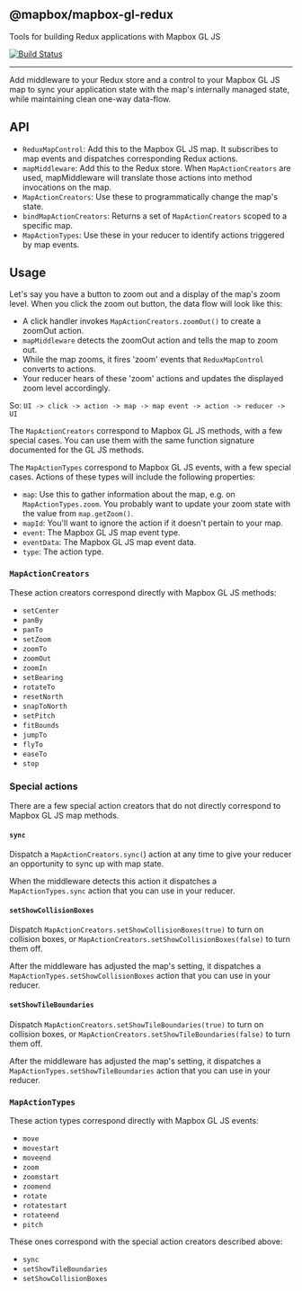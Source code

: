 @mapbox/mapbox-gl-redux
---

Tools for building Redux applications with Mapbox GL JS

[![Build Status](https://travis-ci.com/mapbox/mapbox-gl-redux.svg?token=YkkMPyN1R9p9yTUwpzb5&branch=master)](https://travis-ci.com/mapbox/mapbox-gl-redux)

---

Add middleware to your Redux store and a control to your Mapbox GL JS map to
sync your application state with the map's internally managed state, while
maintaining clean one-way data-flow.

## API

- `ReduxMapControl`: Add this to the Mapbox GL JS map. It subscribes to map
events and dispatches corresponding Redux actions.
- `mapMiddleware`: Add this to the Redux store. When `MapActionCreators`
are used, mapMiddleware will translate those actions into method invocations on
the map.
- `MapActionCreators`: Use these to programmatically change the map's state.
- `bindMapActionCreators`: Returns a set of `MapActionCreators` scoped to a
specific map.
- `MapActionTypes`: Use these in your reducer to identify actions triggered by
map events.

## Usage

Let's say you have a button to zoom out and a display of the map's zoom level.
When you click the zoom out button, the data flow will look like this:

- A click handler invokes `MapActionCreators.zoomOut()` to create a zoomOut
action.
- `mapMiddleware` detects the zoomOut action and tells the map to zoom out.
- While the map zooms, it fires 'zoom' events that `ReduxMapControl` converts
to actions.
- Your reducer hears of these 'zoom' actions and updates the displayed zoom
level accordingly.

So: `UI -> click -> action -> map -> map event -> action -> reducer -> UI`

The `MapActionCreators` correspond to Mapbox GL JS methods, with a few special 
cases. You can use them with the same function signature documented for the GL 
JS methods.

The `MapActionTypes` correspond to Mapbox GL JS events, with a few special 
cases. Actions of these types will include the following properties:

- `map`: Use this to gather information about the map, e.g. on 
`MapActionTypes.zoom`. You probably want to update your zoom state with the 
value from `map.getZoom()`.
- `mapId`: You'll want to ignore the action if it doesn't pertain to your map.
- `event`: The Mapbox GL JS map event type.
- `eventData`: The Mapbox GL JS map event data.
- `type`: The action type.

### `MapActionCreators`

These action creators correspond directly with Mapbox GL JS methods:

- `setCenter`
- `panBy`
- `panTo`
- `setZoom`
- `zoomTo`
- `zoomOut`
- `zoomIn`
- `setBearing`
- `rotateTo`
- `resetNorth`
- `snapToNorth`
- `setPitch`
- `fitBounds`
- `jumpTo`
- `flyTo`
- `easeTo`
- `stop`

### Special actions

There are a few special action creators that do not directly correspond to
Mapbox GL JS map methods.

#### `sync`

Dispatch a `MapActionCreators.sync(`) action at any time to give your reducer 
an opportunity to sync up with map state.

When the middleware detects this action it dispatches a `MapActionTypes.sync`
action that you can use in your reducer.

#### `setShowCollisionBoxes`

Dispatch `MapActionCreators.setShowCollisionBoxes(true)` to turn on collision 
boxes, or `MapActionCreators.setShowCollisionBoxes(false)` to turn them off.

After the middleware has adjusted the map's setting, it dispatches a 
`MapActionTypes.setShowCollisionBoxes` action that you can use in your reducer.

#### `setShowTileBoundaries`

Dispatch `MapActionCreators.setShowTileBoundaries(true)` to turn on collision 
boxes, or `MapActionCreators.setShowTileBoundaries(false)` to turn them off.

After the middleware has adjusted the map's setting, it dispatches a 
`MapActionTypes.setShowTileBoundaries` action that you can use in your reducer.


### `MapActionTypes`

These action types correspond directly with Mapbox GL JS events:

- `move`
- `movestart`
- `moveend`
- `zoom`
- `zoomstart`
- `zoomend`
- `rotate`
- `rotatestart`
- `rotateend`
- `pitch`

These ones correspond with the special action creators described above:

- `sync`
- `setShowTileBoundaries`
- `setShowCollisionBoxes`
